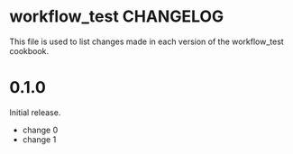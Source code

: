 # workflow_test CHANGELOG

This file is used to list changes made in each version of the workflow_test cookbook.

# 0.1.0

Initial release.

- change 0
- change 1

